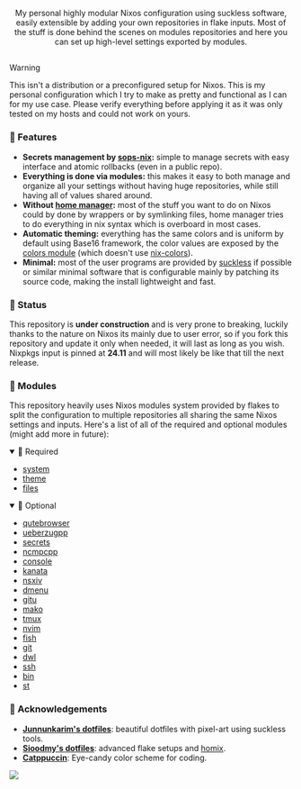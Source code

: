 
<p align="center">
My personal highly modular Nixos configuration using suckless software, easily extensible by adding your own repositories in flake inputs. Most of the stuff is done behind the scenes on modules repositories and here you can set up high-level settings exported by modules.
</p>

##

<!-- ### 🖼️ Screenshots -->

> [!WARNING] 
> This isn't a distribution or a preconfigured setup for Nixos. 
> This is my personal configuration which I try to make as 
> pretty and functional as I can for my use case. 
> Please verify everything before applying it as it was 
> only tested on my hosts and could not work on yours.


### 💨 Features

- **Secrets management by [sops-nix](https://github.com/mic92/sops-nix):** simple to manage secrets with easy interface and atomic rollbacks (even in a public repo).
- **Everything is done via modules:** this makes it easy to both manage and organize all your settings without having huge repositories, while still having all of values shared around.
- **Without [home manager](https://github.com/nix-community/home-manager):** most of the stuff you want to do on Nixos could by done by wrappers or by symlinking files, home manager tries to do everything in nix syntax which is overboard in most cases.
- **Automatic theming:** everything has the same colors and is uniform by default using Base16 framework, the color values are exposed by the [colors module](https://github.com/efettf/colors) (which doesn't use [nix-colors](https://github.com/Misterio77/nix-colors)).
- **Minimal:** most of the user programs are provided by [suckless](https://suckless.org) if possible or similar minimal software that is configurable mainly by patching its source code, making the install lightweight and fast.


### 🚧 Status

This repository is **under construction** and is very prone to breaking, luckily thanks to the nature on Nixos its mainly due to user error, so if you fork this repository and update it only when needed, it will last as long as you wish. Nixpkgs input is pinned at **24.11** and will most likely be like that till the next release.


### 🚀 Modules

This repository heavily uses Nixos modules system provided by flakes to split the configuration to multiple repositories all sharing the same Nixos settings and inputs. Here's a list of all of the required and optional modules (might add more in future):

<details open><summary>🐚 Required</summary>

- [system](https://github.com/efnnix/system)
- [theme](https://github.com/efnnix/theme)
- [files](https://github.com/efnnix/files)

</details>

<details open><summary>🧭 Optional</summary>

- [qutebrowser](https://github.com/efnnix/qutebrowser)
- [ueberzugpp](https://github.com/efnnix/ueberzugpp)
- [secrets](https://github.com/efnnix/secrets)
- [ncmpcpp](https://github.com/efnnix/ncmpcpp)
- [console](https://github.com/efnnix/console)
- [kanata](https://github.com/efnnix/kanata)
- [nsxiv](https://github.com/efnnix/nsxiv)
- [dmenu](https://github.com/efnnix/dmenu)
- [gitu](https://github.com/efnnix/gitu)
- [mako](https://github.com/efnnix/mako)
- [tmux](https://github.com/efnnix/tmux)
- [nvim](https://github.com/efnnix/nvim)
- [fish](https://github.com/efnnix/fish)
- [git](https://github.com/efnnix/git)
- [dwl](https://github.com/efnnix/dwl)
- [ssh](https://github.com/efnnix/ssh)
- [bin](https://github.com/efnnix/bin)
- [st](https://github.com/efnnix/st)

</details>


### 🌟 Acknowledgements

- **[Junnunkarim's dotfiles](https://github.com/junnunkarim/dotfiles_home)**: beautiful dotfiles with pixel-art using suckless tools.
- **[Sioodmy's dotfiles](https://github.com/sioodmy/dotfiles)**: advanced flake setups and [homix](https://github.com/sioodmy/homix).
- **[Catppuccin](https://github.com/catppuccin/catppuccin)**: Eye-candy color scheme for coding.


<img src="https://raw.githubusercontent.com/catppuccin/catppuccin/c9d3d7de6ab8cb2609b37c4b79b026a2c7784b6f/assets/footers/gray0_ctp_on_line.svg?sanitize=true" />
